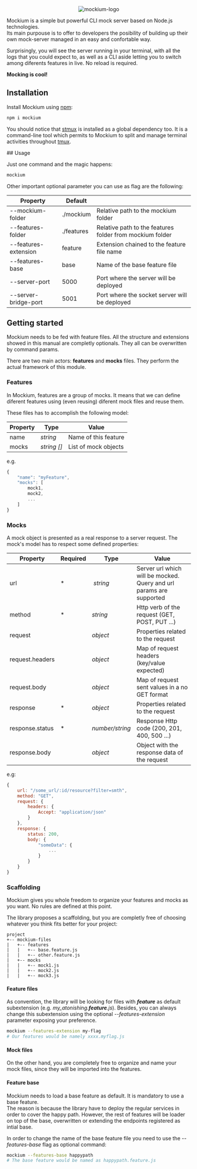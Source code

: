 <div style="text-align: center;">
    <img alt="mockium-logo" src="https://drive.google.com/uc?export=view&id=1XIatwEA1_4Q2g0S1_-QY4ISbUWsxdeW-">
</div>

Mockium is a simple but powerful CLI mock server based on Node.js technologies.<br >
Its main purpouse is to offer to developers the posibility of building up their own mock-server managed in an easy and confortable way.<br >

Surprisingly, you will see the server running in your terminal, with all the logs that you could expect to, as well as a CLI aside letting you to switch among diferents features in live. No reload is required.

**Mocking is cool!**

## Installation

Install Mockium using [npm](https://www.npmjs.com/):

```bash
npm i mockium
```
You should notice that [stmux](https://github.com/rse/stmux) is installed as a global dependency too. It is a command-line tool which permits to Mockium to split and manage terminal activities throughout [tmux](https://github.com/tmux/tmux/wiki).

## Usage

Just one command and the magic happens:

```bash
mockium
```

Other important optional parameter you can use as flag are the following:

| Property | Default | |
| ----------- | ----------- | ----------- |
| --mockium-folder | ./mockium | Relative path to the mockium folder |
| --features-folder | ./features | Relative path to the features folder from mockium folder |
| --features-extension | feature | Extension chained to the feature file name |
| --features-base | base | Name of the base feature file |
| --server-port | 5000 | Port where the server will be deployed  |
| --server-bridge-port | 5001 | Port where the socket server will be deployed  |

## Getting started

Mockium needs to be fed with feature files.
All the structure and extensions showed in this manual are completly optionals. They all can be overwritten by command params.

There are two main actors: **features** and **mocks** files. They perform the actual framework of this module.

### Features

In Mockium, features are a group of mocks. It means that we can define diferent features using (even reusing) diferent mock files and reuse them.

These files has to accomplish the following model:

| Property | Type | Value |
| ----------- | ----------- | ----------- |
| name | *string* | Name of this feature |
| mocks | *string []* | List of mock objects |

e.g.
```js
{
    "name": "myFeature",
    "mocks": [
        mock1,
        mock2,
        ...
    ]
}
```

### Mocks

A mock object is presented as a real response to a server request.
The mock's model has to respect some defined properties:

| Property | Required | Type | Value |
| ----------- | ----------- | ----------- | ----------- |
| url | * | *string* | Server url which will be mocked. Query and url params are supported |
| method | * | *string* | Http verb of the request (GET, POST, PUT ...) |
| request |  | *object* | Properties related to the request |
| request.headers |  | *object* | Map of request headers (key/value expected) |
| request.body |  | *object* | Map of request sent values in a no GET format |
| response | * | *object* | Properties related to the request |
| response.status | * | *number/string* | Response Http code (200, 201, 400, 500 ...) |
| response.body |  | *object* | Object with the response data of the request |

e.g:

```js
{
    url: "/some_url/:id/resource?filter=smth",
    method: "GET",
    request: {
        headers: {
            Accept: "application/json"
        }
    },
    response: {
        status: 200,
        body: {
            "someData": {
                ...
            }
        }
    }
}
```

### Scaffolding

Mockium gives you whole freedom to organize your features and mocks as you want. No rules are defined at this point.

The library proposes a scaffolding, but you are completly free of choosing whatever you think fits better for your project:

```
project
+-- mockium-files
|   +-- features
|   |   +-- base.feature.js
|   |   +-- other.feature.js
|   +-- mocks
|   |   +-- mock1.js
|   |   +-- mock2.js
|   |   +-- mock3.js
```

#### Feature files

As convention, the library will be looking for files with ***feature*** as default subextension (e.g. *my_atonishing.**feature**.js*). Besides, you can always change this subextension using the optional *--features-extension* parameter exposing your preference.

```bash
mockium --features-extension my-flag
# Our features would be namely xxxx.myflag.js
```

#### Mock files

On the other hand, you are completely free to organize and name your mock files, since they will be imported into the features.

#### Feature base

Mockium needs to load a base feature as default. It is mandatory to use a base feature.<br>
The reason is because the library have to deploy the regular services in order to cover the happy path. However, the rest of features will be loader on top of the base, overwritten or extending the endpoints registered as intial base.

In order to change the name of the base feature file you need to use the *--features-base* flag as optional command:

```bash
mockium --features-base happypath
# The base feature would be named as happypath.feature.js
```